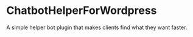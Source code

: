 # ChatbotHelperForWordpress
A simple helper bot plugin that makes clients find what they want faster.
